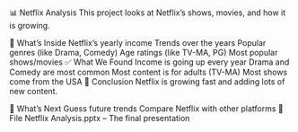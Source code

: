 📊 Netflix Analysis
This project looks at Netflix’s shows, movies, and how it is growing.

📌 What’s Inside
Netflix’s yearly income
Trends over the years
Popular genres (like Drama, Comedy)
Age ratings (like TV-MA, PG)
Most popular shows/movies
✅ What We Found
Income is going up every year
Drama and Comedy are most common
Most content is for adults (TV-MA)
Most shows come from the USA
🧠 Conclusion
Netflix is growing fast and adding lots of new content.

🔮 What’s Next
Guess future trends
Compare Netflix with other platforms
📁 File
Netflix Analysis.pptx – The final presentation
